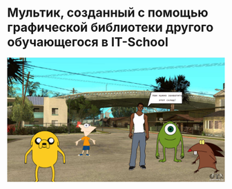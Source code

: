 # Мультик, созданный с помощью графической библиотеки другого обучающегося в IT-School

![Movie](https://raw.githubusercontent.com/CatDevelop/IT-School/main/FirstCourse/MovieByFriend'sLib/Resources/Demo.png "Movie")